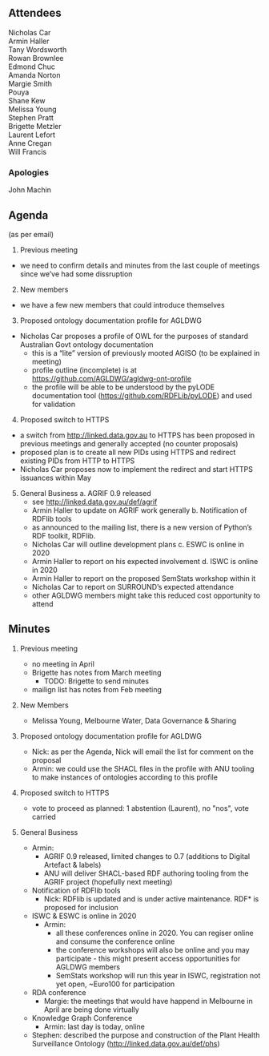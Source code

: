 ## Attendees
Nicholas Car  
Armin Haller  
Tany Wordsworth  
Rowan Brownlee  
Edmond Chuc  
Amanda Norton  
Margie Smith  
Pouya  
Shane Kew  
Melissa Young  
Stephen Pratt  
Brigette Metzler  
Laurent Lefort  
Anne Cregan  
Will Francis  


### Apologies
John Machin


## Agenda
(as per email)

1. Previous meeting
  - we need to confirm details and minutes from the last couple of meetings since we’ve had some dissruption

2. New members
 - we have a few new members that could introduce themselves

3. Proposed ontology documentation profile for AGLDWG
  - Nicholas Car proposes a profile of OWL for the purposes of standard Australian Govt ontology documentation
    - this is a “lite” version of previously mooted AGISO (to be explained in meeting)
    - profile outline (incomplete) is at https://github.com/AGLDWG/agldwg-ont-profile
    - the profile will be able to be understood by the pyLODE documentation tool (https://github.com/RDFLib/pyLODE) and used for validation

4. Proposed switch to HTTPS
  - a switch from http://linked.data.gov.au to HTTPS has been proposed in previous meetings and generally accepted (no counter proposals)
  - proposed plan is to create all new PIDs using HTTPS and redirect existing PIDs from HTTP to HTTPS
  - Nicholas Car proposes now to implement the redirect and start HTTPS issuances within May

5. General Business
  a. AGRIF 0.9 released
    - see http://linked.data.gov.au/def/agrif
    - Armin Haller to update on AGRIF work generally
  b. Notification of RDFlib tools
     - as announced to the mailing list, there is a new version of Python’s RDF toolkit, RDFlib. 
     - Nicholas Car will outline development plans
  c. ESWC is online in 2020
     - Armin Haller to report on his expected involvement
  d. ISWC is online in 2020
     - Armin Haller to report on the proposed SemStats workshop within it
     - Nicholas Car to report on SURROUND’s expected attendance
     - other AGLDWG members might take this reduced cost opportunity to attend 
    

## Minutes
1. Previous meeting
    - no meeting in April
    - Brigette has notes from March meeting
      - TODO: Brigette to send minutes
    - mailign list has notes from Feb meeting
  
2. New Members
    - Melissa Young, Melbourne Water, Data Governance & Sharing

3. Proposed ontology documentation profile for AGLDWG
    - Nick: as per the Agenda, Nick will email the list for comment on the proposal
    - Armin: we could use the SHACL files in the profile with ANU tooling to make instances of ontologies according to this profile
  
4. Proposed switch to HTTPS
    - vote to proceed as planned: 1 abstention (Laurent), no "nos", vote carried
  
5. General Business
    - Armin: 
      - AGRIF 0.9 released, limited changes to 0.7 (additions to Digital Artefact & labels)
      - ANU will deliver SHACL-based RDF authoring tooling from the AGRIF project (hopefully next meeting)
    - Notification of RDFlib tools
      - Nick: RDFlib is updated and is under active maintenance. RDF* is proposed for inclusion
    - ISWC & ESWC is online in 2020
      - Armin: 
        - all these conferences online in 2020. You can regiser online and consume the conference online
        - the conference workshops will also be online and you may participate - this might present access opportunities for AGLDWG members
        - SemStats workshop will run this year in ISWC, registration not yet open, ~Euro100 for participation
    - RDA conference
      - Margie: the meetings that would have happend in Melbourne in April are being done virtually
    - Knowledge Graph Conference
      - Armin: last day is today, online
    - Stephen: described the purpose and construction of the Plant Health Surveillance Ontology (http://linked.data.gov.au/def/phs)
  
